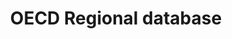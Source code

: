 ---
layout: wrapper_text
category: datasets

# Basic
identifier: "100,762"
title: "OECD Regional database"
describedBy: "http://www.oecd.org/governance/regional-policy/regionalstatisticsandindicators.htm"
description: "The OECD regional database is delivered through the viewer OECD eXplorer, an interactive mapping tool designed to let users explore, download and visualize data with maps, histograms, scatterplot and others. The database comprise a set of comparable statistics on about 2000 regions in the 33 OECD countries, on topics such as population, economic output, productivity, labor market, education and innovation themes to highlight differences within countries."
programCode:
  - "014:009"
bureauCode:
  - "014:00"

# Dates
modified: "2010-10-30"

# POC
poc:
  type: "vcard:Contact"
  fn: "Harwood, Jennifer"
  hasEmail: "mailto:HarwoodJA@state.gov"

# Publisher
publisher:
  type: "org:Organization"
  name: "U.S. Department of State"

# Spatiotemporal
spatial: "World"
temporal: "1995-01-01T00:00:01Z/2008-12-31T23:59:59Z"

# Distribution
distribution:
  - type: "dcat:Distribution"
    downloadURL: "http://www.oecd.org/governance/regional-policy/regionalstatisticsandindicators.htm"
    mediaType: "text/html"
  - type: "dcat:Distribution"
    accessURL: "http://www.oecd.org/governance/regional-policy/regionalstatisticsandindicators.htm"
    format: "html"

# Keywords
keyword:
  - "-"
---